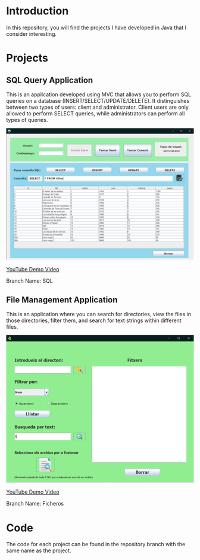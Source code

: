 # Introduction

In this repository, you will find the projects I have developed in Java that I consider interesting.

# Projects

## SQL Query Application

This is an application developed using MVC that allows you to perform SQL queries on a database (INSERT/SELECT/UPDATE/DELETE). It distinguishes between two types of users: client and administrator. Client users are only allowed to perform SELECT queries, while administrators can perform all types of queries.

![SQL](fotos/sql.png)

[YouTube Demo Video](link)

Branch Name: SQL

## File Management Application

This is an application where you can search for directories, view the files in those directories, filter them, and search for text strings within different files.

![Files](fotos/ficheros.png)

[YouTube Demo Video](link)

Branch Name: Ficheros

# Code

The code for each project can be found in the repository branch with the same name as the project.
